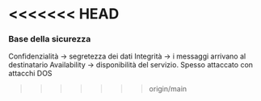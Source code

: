 <<<<<<< HEAD
=======
### Base della sicurezza 
Confidenzialità -> segretezza dei dati
Integrità -> i messaggi arrivano al destinatario 
Availability -> disponibilità del servizio. Spesso attaccato con attacchi DOS
>>>>>>> origin/main

